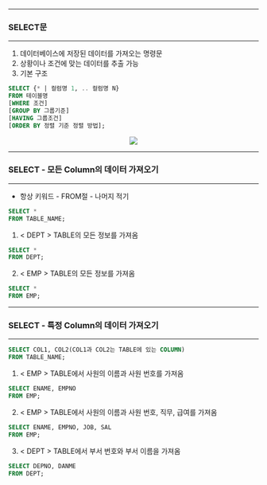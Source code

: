 -----
### SELECT문
-----
1. 데이터베이스에 저장된 데이터를 가져오는 명령문
2. 상황이나 조건에 맞는 데이터를 추출 가능
3. 기본 구조

```sql
SELECT {* | 컬럼명 1, .. 컬럼명 N}
FROM 테이블명
[WHERE 조건]
[GROUP BY 그룹기준]
[HAVING 그룹조건]
[ORDER BY 정렬 기준 정렬 방법];
```

<div align = "center">
<img src="https://github.com/sooyounghan/Data-Structure/assets/34672301/7ce05962-a93d-4379-a93d-fb60058f5bf5">
</div>

-----
### SELECT - 모든 Column의 데이터 가져오기
-----
* 항상 키워드 - FROM절 - 나머지 적기
  
```sql
SELECT *
FROM TABLE_NAME;
```
1. < DEPT > TABLE의 모든 정보를 가져옴
```sql
SELECT *
FROM DEPT;
```

2. < EMP > TABLE의 모든 정보를 가져옴
```sql
SELECT *
FROM EMP;
```

-----
### SELECT - 특정 Column의 데이터 가져오기
-----
```sql
SELECT COL1, COL2(COL1과 COL2는 TABLE에 있는 COLUMN)
FROM TABLE_NAME;
```

1. < EMP > TABLE에서 사원의 이름과 사원 번호를 가져옴
```sql
SELECT ENAME, EMPNO
FROM EMP;
```

2. < EMP > TABLE에서 사원의 이름과 사원 번호, 직무, 급여를 가져옴
```sql
SELECT ENAME, EMPNO, JOB, SAL
FROM EMP;
```

3. < DEPT > TABLE에서 부서 번호와 부서 이름을 가져옴
```sql
SELECT DEPNO, DANME
FROM DEPT;
```

